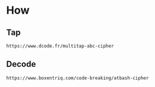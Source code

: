 # How

## Tap

```text
https://www.dcode.fr/multitap-abc-cipher
```

## Decode

```text
https://www.boxentriq.com/code-breaking/atbash-cipher
```
